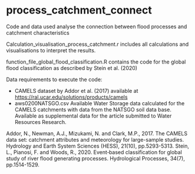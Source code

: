 # process_catchment_connect
Code and data used analyse the connection between flood processes and catchment characteristics

Calculation_visualisation_process_catchment.r includes all calculations and visualisations to interpret the results. 

function_file_global_flood_classification.R contains the code for the global flood classification as described by Stein et al. (2020)

Data requirements to execute the code: 
- CAMELS dataset by Addor et al. (2017) available at https://ral.ucar.edu/solutions/products/camels
- aws0200NATSGO.csv Available Water Storage data calculated for the CAMELS catchments with data from the NATSGO soil data base. Available as supplemental data for the article submitted to Water Resources Research.


Addor, N., Newman, A.J., Mizukami, N. and Clark, M.P., 2017. The CAMELS data set: catchment attributes and meteorology for large-sample studies. Hydrology and Earth System Sciences (HESS), 21(10), pp.5293-5313.
Stein, L., Pianosi, F. and Woods, R., 2020. Event‐based classification for global study of river flood generating processes. Hydrological Processes, 34(7), pp.1514-1529.

